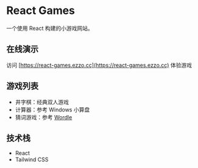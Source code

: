 # React Games

一个使用 React 构建的小游戏网站。

## 在线演示

访问 [https://react-games.ezzo.cc](https://react-games.ezzo.cc) 体验游戏

## 游戏列表

- 井字棋：经典双人游戏
- 计算器：参考 Windows 小算盘
- 猜词游戏：参考 [Wordle](https://www.nytimes.com/games/wordle/index.html)

## 技术栈

- React
- Tailwind CSS
